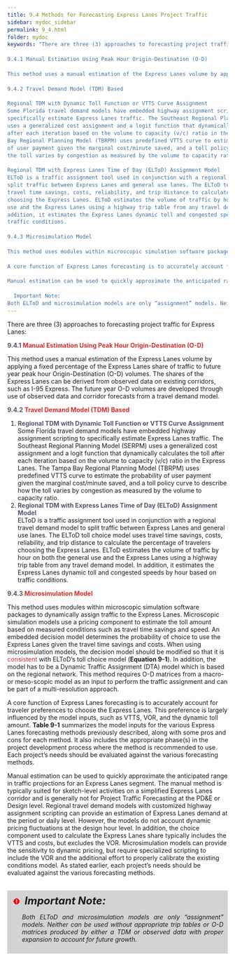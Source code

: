 ```yaml
---
title: 9.4 Methods for Forecasting Express Lanes Project Traffic
sidebar: mydoc_sidebar
permalink: 9_4.html
folder: mydoc
keywords: "There are three (3) approaches to forecasting project traffic for Express Lanes:

9.4.1 Manual Estimation Using Peak Hour Origin-Destination (O-D)

This method uses a manual estimation of the Express Lanes volume by applying a fixed percentage of the Express Lanes share of traffic to future year peak hour Origin-Destination (O-D) volumes. The shares of the Express Lanes can be derived from observed data on existing corridors, such as I-95 Express. The future year O-D volumes are developed through use of observed data and corridor forecasts from a travel demand model.

9.4.2 Travel Demand Model (TDM) Based

Regional TDM with Dynamic Toll Function or VTTS Curve Assignment
Some Florida travel demand models have embedded highway assignment scripting to
specifically estimate Express Lanes traffic. The Southeast Regional Planning Model (SERPM)
uses a generalized cost assignment and a logit function that dynamically calculates the toll
after each iteration based on the volume to capacity (v/c) ratio in the Express Lanes. The Tampa
Bay Regional Planning Model (TBRPM) uses predefined VTTS curve to estimate the probability
of user payment given the marginal cost/minute saved, and a toll policy curve to describe how
the toll varies by congestion as measured by the volume to capacity ratio.

Regional TDM with Express Lanes Time of Day (ELToD) Assignment Model
ELToD is a traffic assignment tool used in conjunction with a regional travel demand model to
split traffic between Express Lanes and general use lanes. The ELToD toll choice model uses
travel time savings, costs, reliability, and trip distance to calculate the percentage of travelers
choosing the Express Lanes. ELToD estimates the volume of traffic by hour on both the general
use and the Express Lanes using a highway trip table from any travel demand model. In
addition, it estimates the Express Lanes dynamic toll and congested speeds by hour based on
traffic conditions.

9.4.3 Microsimulation Model

This method uses modules within microscopic simulation software packages to dynamically assign traffic to the Express Lanes. Microscopic simulation models use a pricing component to estimate the toll amount based on measured conditions such as travel time savings and speed. An embedded decision model determines the probability of choice to use the Express Lanes given the travel time savings and costs. When using microsimulation models, the decision model should be modified so that it is consistent with ELToD’s toll choice model (Equation 9-1). In addition, the model has to be a Dynamic Traffic Assignment (DTA) model which is based on the regional network. This method requires O-D matrices from a macro- or meso-scopic model as an input to perform the traffic assignment and can be part of a multi-resolution approach.

A core function of Express Lanes forecasting is to accurately account for traveler preferences to choose the Express Lanes. This preference is largely influenced by the model inputs, such as VTTS, VOR, and the dynamic toll amount. Table 9-1 summarizes the model inputs for the various Express Lanes forecasting methods previously described, along with some pros and cons for each method. It also includes the appropriate phase(s) in the project development process where the method is recommended to use. Each project’s needs should be evaluated against the various forecasting methods.

Manual estimation can be used to quickly approximate the anticipated range in traffic projections for an Express Lanes segment. The manual method is typically suited for sketch level activities on a simplified Express Lanes corridor and is generally not for project traffic forecasting at the PD&E or Design level. Regional travel demand models with customized highway assignment scripting can provide an estimation of Express Lanes demand at the period or daily level. However, the models do not account dynamic pricing fluctuations at the design hour level. In addition, the choice component used to calculate the Express Lanes share typically includes the VTTS and costs but excludes the VOR. Microsimulation models can provide the sensitivity to dynamic pricing but requires specialized scripting to include the VOR and the additional effort to properly calibrate the existing conditions model. As stated earlier, each project’s needs should be evaluated against the various forecasting methods.

  Important Note:
Both ELToD and microsimulation models are only “assignment” models. Neither can be used without appropriate trip tables or O-D matrices produced by either a TDM or observed data with proper expansion to account for future growth."
---
```



There are three (3) approaches to forecasting project traffic for Express Lanes:

<style>
  div{text-align: justify;}
</style>

<span style="color:#50576b"><b>9.4.1 </b></span><span style="color: #d32f2f;"><b>Manual Estimation Using Peak Hour Origin-Destination (O-D)</b></span>

This method uses a manual estimation of the Express Lanes volume by applying a fixed percentage of the Express Lanes share of traffic to future year peak hour Origin-Destination (O-D) volumes. The shares of the Express Lanes can be derived from observed data on existing corridors, such as I-95 Express. The future year O-D volumes are developed through use of observed data and corridor forecasts from a travel demand model.

<span style="color:#50576b"><b>9.4.2 </b></span><span style="color: #d32f2f;"><b>Travel Demand Model (TDM) Based</b></span>

<ol type="1">

<li style="margin:0;"><span style="color:#50576b"><b>Regional TDM with Dynamic Toll Function or VTTS Curve Assignment</b></span><br>
Some Florida travel demand models have embedded highway assignment scripting to
specifically estimate Express Lanes traffic. The Southeast Regional Planning Model (SERPM)
uses a generalized cost assignment and a logit function that dynamically calculates the toll
after each iteration based on the volume to capacity (v/c) ratio in the Express Lanes. The Tampa
Bay Regional Planning Model (TBRPM) uses predefined VTTS curve to estimate the probability
of user payment given the marginal cost/minute saved, and a toll policy curve to describe how
the toll varies by congestion as measured by the volume to capacity ratio.</li>

<li style="margin:0"><span style="color:#50576b"><b>Regional TDM with Express Lanes Time of Day (ELToD) Assignment Model</b></span><br>
ELToD is a traffic assignment tool used in conjunction with a regional travel demand model to
split traffic between Express Lanes and general use lanes. The ELToD toll choice model uses
travel time savings, costs, reliability, and trip distance to calculate the percentage of travelers
choosing the Express Lanes. ELToD estimates the volume of traffic by hour on both the general
use and the Express Lanes using a highway trip table from any travel demand model. In
addition, it estimates the Express Lanes dynamic toll and congested speeds by hour based on
traffic conditions.</li>
</ol>

<span style="color:#50576b"><b>9.4.3 </b></span><span style="color: #d32f2f;"><b>Microsimulation Model</b></span>

This method uses modules within microscopic simulation software packages to dynamically assign
traffic to the Express Lanes. Microscopic simulation models use a pricing component to estimate the
toll amount based on measured conditions such as travel time savings and speed. An embedded
decision model determines the probability of choice to use the Express Lanes given the travel time
savings and costs. When using microsimulation models, the decision model should be modified
so that it is <span style="color:#d32f2f;">consistent</span> with ELToD’s toll choice model (<b>Equation 9-1</b>). In addition, the model has
to be a Dynamic Traffic Assignment (DTA) model which is based on the regional network. This
method requires O-D matrices from a macro- or meso-scopic model as an input to perform the
traffic assignment and can be part of a multi-resolution approach.

A core function of Express Lanes forecasting is to accurately account for traveler preferences to
choose the Express Lanes. This preference is largely influenced by the model inputs, such as VTTS,
VOR, and the dynamic toll amount. <b>Table 9-1</b> summarizes the model inputs for the various Express
Lanes forecasting methods previously described, along with some pros and cons for each method.
It also includes the appropriate phase(s) in the project development process where the method is
recommended to use. Each project’s needs should be evaluated against the various forecasting
methods.

Manual estimation can be used to quickly approximate the anticipated range in traffic projections for an Express Lanes segment. The manual method is typically suited for sketch-level activities on a simplified Express Lanes corridor and is generally not for Project Traffic Forecasting at the PD&E or Design level. Regional travel demand models with customized highway assignment scripting can provide an estimation of Express Lanes demand at the period or daily level. However, the models do not account dynamic pricing fluctuations at the design hour level. In addition, the choice component used to calculate the Express Lanes share typically includes the VTTS and costs, but excludes the VOR. Microsimulation models can provide the sensitivity to dynamic pricing, but require specialized scripting to include the VOR and the additional effort to properly calibrate the existing conditions model. As stated earlier, each project’s needs should be evaluated against the various forecasting methods.

<div style="background:#D3D3D3; padding: 0.6rem; margin: 2rem 0">
<img src="images/RedWarning.png" style="max-width: 3%; margin-left:4px; "><font size = 5><b><i>&nbsp;&nbsp;Important Note:</i></b></font>
<ul><i>Both ELToD and microsimulation models are only “assignment” models. Neither can be used without appropriate trip tables or O-D matrices produced by either a TDM or observed data with proper expansion to account for future growth.</i></ul>
</div>